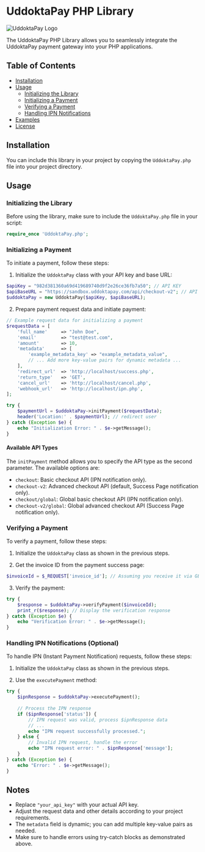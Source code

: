 # UddoktaPay PHP Library

![UddoktaPay Logo](https://uddoktapay.com/assets/images/logo.png)

The UddoktaPay PHP Library allows you to seamlessly integrate the UddoktaPay payment gateway into your PHP applications.

## Table of Contents

- [Installation](#installation)
- [Usage](#usage)
  - [Initializing the Library](#initializing-the-library)
  - [Initializing a Payment](#initializing-a-payment)
  - [Verifying a Payment](#verifying-a-payment)
  - [Handling IPN Notifications](#handling-ipn-notifications-optional)
- [Examples](#examples)
- [License](#license)

## Installation

You can include this library in your project by copying the `UddoktaPay.php` file into your project directory.

## Usage

### Initializing the Library

Before using the library, make sure to include the `UddoktaPay.php` file in your script:

```php
require_once 'UddoktaPay.php';
```

### Initializing a Payment

To initiate a payment, follow these steps:

1. Initialize the `UddoktaPay` class with your API key and base URL:

```php
$apiKey = "982d381360a69d419689740d9f2e26ce36fb7a50"; // API KEY
$apiBaseURL = "https://sandbox.uddoktapay.com/api/checkout-v2"; // API URL
$uddoktaPay = new UddoktaPay($apiKey, $apiBaseURL);
```

2. Prepare payment request data and initiate payment:

```php
// Example request data for initializing a payment
$requestData = [
    'full_name'     => "John Doe",
    'email'         => "test@test.com",
    'amount'        => 10,
    'metadata'      => [
        'example_metadata_key' => "example_metadata_value",
        // ... Add more key-value pairs for dynamic metadata ...
    ],
    'redirect_url'  => 'http://localhost/success.php',
    'return_type'   => 'GET',
    'cancel_url'    => 'http://localhost/cancel.php',
    'webhook_url'   => 'http://localhost/ipn.php',
];

try {
    $paymentUrl = $uddoktaPay->initPayment($requestData);
    header('Location:' . $paymentUrl); // redirect user
} catch (Exception $e) {
    echo "Initialization Error: " . $e->getMessage();
}
```


#### Available API Types

The `initPayment` method allows you to specify the API type as the second parameter. The available options are:

- `checkout`: Basic checkout API (IPN notification only).
- `checkout-v2`: Advanced checkout API (default, Success Page notification only).
- `checkout/global`: Global basic checkout API (IPN notification only).
- `checkout-v2/global`: Global advanced checkout API (Success Page notification only).



### Verifying a Payment

To verify a payment, follow these steps:

1. Initialize the `UddoktaPay` class as shown in the previous steps.

2. Get the invoice ID from the payment success page:

```php
$invoiceId = $_REQUEST['invoice_id']; // Assuming you receive it via GET or POST
```

3. Verify the payment:

```php
try {
    $response = $uddoktaPay->verifyPayment($invoiceId);
    print_r($response); // Display the verification response
} catch (Exception $e) {
    echo "Verification Error: " . $e->getMessage();
}
```

### Handling IPN Notifications (Optional)

To handle IPN (Instant Payment Notification) requests, follow these steps:

1. Initialize the `UddoktaPay` class as shown in the previous steps.

2. Use the `executePayment` method:

```php
try {
    $ipnResponse = $uddoktaPay->executePayment();
    
    // Process the IPN response
    if ($ipnResponse['status']) {
        // IPN request was valid, process $ipnResponse data
        // ...
        echo "IPN request successfully processed.";
    } else {
        // Invalid IPN request, handle the error
        echo "IPN request error: " . $ipnResponse['message'];
    }
} catch (Exception $e) {
    echo "Error: " . $e->getMessage();
}
```



## Notes

- Replace `"your_api_key"` with your actual API key.
- Adjust the request data and other details according to your project requirements.
- The `metadata` field is dynamic; you can add multiple key-value pairs as needed.
- Make sure to handle errors using try-catch blocks as demonstrated above.